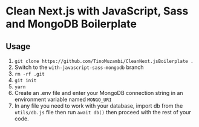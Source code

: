 # Clean Next.js with JavaScript, Sass and MongoDB Boilerplate

## Usage

1. `git clone https://github.com/TinoMuzambi/CleanNext.jsBoilerplate .`
2. Switch to the `with-javascript-sass-mongodb` branch
3. `rm -rf .git`
4. `git init`
5. `yarn`
6. Create an .env file and enter your MongoDB connection string in an environment variable named `MONGO_URI`
7. In any file you need to work with your database, import db from the `utils/db.js` file then run `await db()` then proceed with the rest of your code.
